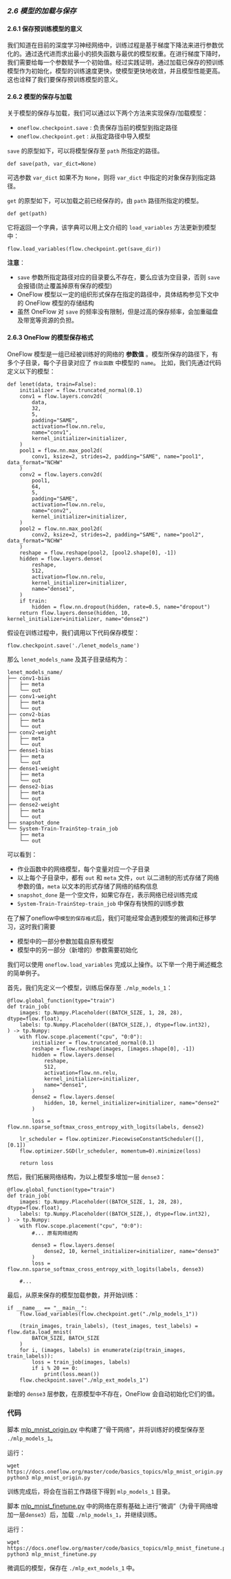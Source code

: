 ### ***2.6 模型的加载与保存***



#### 2.6.1 保存预训练模型的意义

我们知道在目前的深度学习神经网络中，训练过程是基于梯度下降法来进行参数优化的。通过迭代进而求出最小的损失函数与最优的模型权重。在进行梯度下降时，我们需要给每一个参数赋予一个初始值。经过实践证明，通过加载已保存的预训练模型作为初始化，模型的训练速度更快，使模型更快地收敛，并且模型性能更高。这也诠释了我们要保存预训练模型的意义。



#### 2.6.2 模型的保存与加载

关于模型的保存与加载，我们可以通过以下两个方法来实现保存/加载模型：

- `oneflow.checkpoint.save` : 负责保存当前的模型到指定路径
- `oneflow.checkpoint.get` : 从指定路径中导入模型

`save` 的原型如下，可以将模型保存至 `path` 所指定的路径。

```
def save(path, var_dict=None)
```

可选参数 `var_dict` 如果不为 `None`，则将 `var_dict` 中指定的对象保存到指定路径。

`get` 的原型如下，可以加载之前已经保存的，由 `path` 路径所指定的模型。

```
def get(path)
```

它将返回一个字典，该字典可以用上文介绍的 `load_variables` 方法更新到模型中：

```
flow.load_variables(flow.checkpoint.get(save_dir))
```

**注意**：

- `save` 参数所指定路径对应的目录要么不存在，要么应该为空目录，否则 `save` 会报错(防止覆盖掉原有保存的模型)
- OneFlow 模型以一定的组织形式保存在指定的路径中，具体结构参见下文中的 OneFlow 模型的存储结构
- 虽然 OneFlow 对 `save` 的频率没有限制，但是过高的保存频率，会加重磁盘及带宽等资源的负担。





#### 2.6.3 OneFlow 的模型保存格式

OneFlow 模型是一组已经被训练好的网络的 **参数值** 。模型所保存的路径下，有多个子目录，每个子目录对应了 `作业函数` 中模型的 `name`。 比如，我们先通过代码定义以下的模型：

```
def lenet(data, train=False):
    initializer = flow.truncated_normal(0.1)
    conv1 = flow.layers.conv2d(
        data,
        32,
        5,
        padding="SAME",
        activation=flow.nn.relu,
        name="conv1",
        kernel_initializer=initializer,
    )
    pool1 = flow.nn.max_pool2d(
        conv1, ksize=2, strides=2, padding="SAME", name="pool1", data_format="NCHW"
    )
    conv2 = flow.layers.conv2d(
        pool1,
        64,
        5,
        padding="SAME",
        activation=flow.nn.relu,
        name="conv2",
        kernel_initializer=initializer,
    )
    pool2 = flow.nn.max_pool2d(
        conv2, ksize=2, strides=2, padding="SAME", name="pool2", data_format="NCHW"
    )
    reshape = flow.reshape(pool2, [pool2.shape[0], -1])
    hidden = flow.layers.dense(
        reshape,
        512,
        activation=flow.nn.relu,
        kernel_initializer=initializer,
        name="dense1",
    )
    if train:
        hidden = flow.nn.dropout(hidden, rate=0.5, name="dropout")
    return flow.layers.dense(hidden, 10, kernel_initializer=initializer, name="dense2")
```

假设在训练过程中，我们调用以下代码保存模型：

```
flow.checkpoint.save('./lenet_models_name')
```

那么 `lenet_models_name` 及其子目录结构为：

```
lenet_models_name/
├── conv1-bias
│   ├── meta
│   └── out
├── conv1-weight
│   ├── meta
│   └── out
├── conv2-bias
│   ├── meta
│   └── out
├── conv2-weight
│   ├── meta
│   └── out
├── dense1-bias
│   ├── meta
│   └── out
├── dense1-weight
│   ├── meta
│   └── out
├── dense2-bias
│   ├── meta
│   └── out
├── dense2-weight
│   ├── meta
│   └── out
├── snapshot_done
└── System-Train-TrainStep-train_job
    ├── meta
    └── out
```

可以看到：

- 作业函数中的网络模型，每个变量对应一个子目录
- 以上每个子目录中，都有 `out` 和 `meta` 文件，`out` 以二进制的形式存储了网络参数的值，`meta` 以文本的形式存储了网络的结构信息
- `snapshot_done` 是一个空文件，如果它存在，表示网络已经训练完成
- `System-Train-TrainStep-train_job` 中保存有快照的训练步数



在了解了oneflow中`模型的保存格式`后，我们可能经常会遇到模型的微调和迁移学习，这时我们需要

- 模型中的一部分参数加载自原有模型
- 模型中的另一部分（新增的）参数需要初始化

我们可以使用 `oneflow.load_variables` 完成以上操作。以下举一个用于阐述概念的简单例子。

首先，我们先定义一个模型，训练后保存至 `./mlp_models_1`：

```
@flow.global_function(type="train")
def train_job(
    images: tp.Numpy.Placeholder((BATCH_SIZE, 1, 28, 28), dtype=flow.float),
    labels: tp.Numpy.Placeholder((BATCH_SIZE,), dtype=flow.int32),
) -> tp.Numpy:
    with flow.scope.placement("cpu", "0:0"):
        initializer = flow.truncated_normal(0.1)
        reshape = flow.reshape(images, [images.shape[0], -1])
        hidden = flow.layers.dense(
            reshape,
            512,
            activation=flow.nn.relu,
            kernel_initializer=initializer,
            name="dense1",
        )
        dense2 = flow.layers.dense(
            hidden, 10, kernel_initializer=initializer, name="dense2"
        )

        loss = flow.nn.sparse_softmax_cross_entropy_with_logits(labels, dense2)

    lr_scheduler = flow.optimizer.PiecewiseConstantScheduler([], [0.1])
    flow.optimizer.SGD(lr_scheduler, momentum=0).minimize(loss)

    return loss
```

然后，我们拓展网络结构，为以上模型多增加一层 `dense3`：

```
@flow.global_function(type="train")
def train_job(
    images: tp.Numpy.Placeholder((BATCH_SIZE, 1, 28, 28), dtype=flow.float),
    labels: tp.Numpy.Placeholder((BATCH_SIZE,), dtype=flow.int32),
) -> tp.Numpy:
    with flow.scope.placement("cpu", "0:0"):
        #... 原有网络结构

        dense3 = flow.layers.dense(
            dense2, 10, kernel_initializer=initializer, name="dense3"
        )
        loss = flow.nn.sparse_softmax_cross_entropy_with_logits(labels, dense3)

    #...
```

最后，从原来保存的模型加载参数，并开始训练：

```
if __name__ == "__main__":
    flow.load_variables(flow.checkpoint.get("./mlp_models_1"))

    (train_images, train_labels), (test_images, test_labels) = flow.data.load_mnist(
        BATCH_SIZE, BATCH_SIZE
    )
    for i, (images, labels) in enumerate(zip(train_images, train_labels)):
        loss = train_job(images, labels)
        if i % 20 == 0:
            print(loss.mean())
    flow.checkpoint.save("./mlp_ext_models_1")
```

新增的 `dense3` 层参数，在原模型中不存在，OneFlow 会自动初始化它们的值。

### 代码

脚本 [mlp_mnist_origin.py](https://github.com/Oneflow-Inc/oneflow-documentation/blob/modeldoc/cn/docs/code/basics_topics/mlp_mnist_origin.py) 中构建了“骨干网络”，并将训练好的模型保存至 `./mlp_models_1`。

运行：

```
wget https://docs.oneflow.org/master/code/basics_topics/mlp_mnist_origin.py
python3 mlp_mnist_origin.py
```

训练完成后，将会在当前工作路径下得到 `mlp_models_1` 目录。

脚本 [mlp_mnist_finetune.py](https://github.com/Oneflow-Inc/oneflow-documentation/blob/modeldoc/cn/docs/code/basics_topics/mlp_mnist_finetune.py) 中的网络在原有基础上进行“微调”（为骨干网络增加一层`dense3`）后，加载 `./mlp_models_1`，并继续训练。

运行：

```
wget https://docs.oneflow.org/master/code/basics_topics/mlp_mnist_finetune.py
python3 mlp_mnist_finetune.py
```

微调后的模型，保存在 `./mlp_ext_models_1` 中。